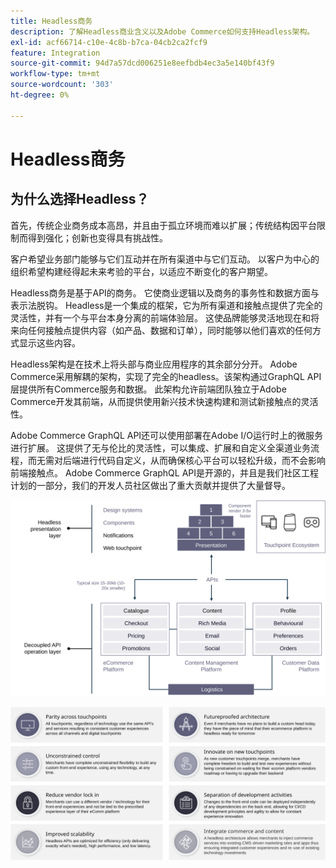 ```yaml
---
title: Headless商务
description: 了解Headless商业含义以及Adobe Commerce如何支持Headless架构。
exl-id: acf66714-c10e-4c8b-b7ca-04cb2ca2fcf9
feature: Integration
source-git-commit: 94d7a57dcd006251e8eefbdb4ec3a5e140bf43f9
workflow-type: tm+mt
source-wordcount: '303'
ht-degree: 0%

---
```


# Headless商务

## 为什么选择Headless？

首先，传统企业商务成本高昂，并且由于孤立环境而难以扩展；传统结构因平台限制而得到强化；创新也变得具有挑战性。

客户希望业务部门能够与它们互动并在所有渠道中与它们互动。 以客户为中心的组织希望构建经得起未来考验的平台，以适应不断变化的客户期望。

Headless商务是基于API的商务。 它使商业逻辑以及商务的事务性和数据方面与表示法脱钩。 Headless是一个集成的框架，它为所有渠道和接触点提供了完全的灵活性，并有一个与平台本身分离的前端体验层。 这使品牌能够灵活地现在和将来向任何接触点提供内容（如产品、数据和订单），同时能够以他们喜欢的任何方式显示这些内容。

Headless架构是在技术上将头部与商业应用程序的其余部分分开。 Adobe Commerce采用解耦的架构，实现了完全的headless。该架构通过GraphQL API层提供所有Commerce服务和数据。 此架构允许前端团队独立于Adobe Commerce开发其前端，从而提供使用新兴技术快速构建和测试新接触点的灵活性。

Adobe Commerce GraphQL API还可以使用部署在Adobe I/O运行时上的微服务进行扩展。 这提供了无与伦比的灵活性，可以集成、扩展和自定义全渠道业务流程，而无需对后端进行代码自定义，从而确保核心平台可以轻松升级，而不会影响前端接触点。 Adobe Commerce GraphQL API是开源的，并且是我们社区工程计划的一部分，我们的开发人员社区做出了重大贡献并提供了大量督导。

![Headless商务架构图](../../../assets/playbooks/headless-diagram.svg)

![Headless商务架构图的优势](../../../assets/playbooks/headless-benefits.svg)
